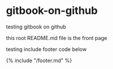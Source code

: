 # gitbook-on-github

testing gitbook on github

this root README.md file is the front page

testing include footer code below

{% include "/footer.md" %}

